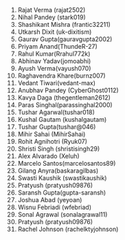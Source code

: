 


1. Rajat Verma (rajat2502)
2. Nihal Pandey (stark019)
3. Shashikant Mishra (frantic32211)
4. Utkarsh Dixit (uk-dixitism)
5. Gaurav Gupta(gauravgupta2002)
6. Priyam Anand(ThundeR-27)
7. Rahul Kumar(Rrahul772k)
8. Abhinav Yadav(jomoabhi)
9. Ayush Verma(vayush070)
10. Raghavendra Khare(burnz007)
11. Vedant Tiwari(vedant-max)
12. Anubhav Pandey (CyberGhost0112)
13. Kavya Daga (thegentleman2612)
14. Paras Singhal(parassinghal2000)
15. Tushar Agarwal(tushar018)
16. Kushal Gautam (kushalgautam)
17. Tushar Gupta(tushar@046)
18. Mihir Sahai (MihirSahai)
19. Rohit Agnihotri (Ryuk07)
20. Shristi Singh (shristisingh29)
21. Alex Alvarado (Xeluh)
22. Marcelo Santos(marcelosantos89)
23. Gilang Anyra(baskaragilbas)
24. Swasti Kaushik (swastikaushik)
25. Pratyush (pratyush09876) 
26. Saransh Gupta(gupta-saransh)
27. Joshua Abad (yeyoan)
28. Wisnu Febriadi (wfebriad)
29. Sonal Agrawal (sonalagrawal11)
30. Pratyush (pratyush09876)
31. Rachel Johnson (rachelktyjohnson)

